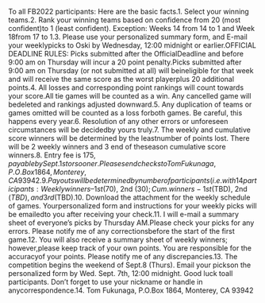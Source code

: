 To all FB2022 participants: Here are the basic facts.1. Select your winning teams.2. Rank your winning teams based on confidence from 20 (most confident)to 1 (least confident). Exception: Weeks 14 from 14 to 1 and Week 18from 17 to 1.3. Please use your personalized summary form, and E-mail your weeklypicks to Oski by Wednesday, 12:00 midnight or earlier.OFFICIAL DEADLINE RULES: Picks submitted after the OfficialDeadline and before 9:00 am on Thursday will incur a 20 point penalty.Picks submitted after 9:00 am on Thursday (or not submitted at all) will beineligible for that week and will receive the same score as the worst playerplus 20 additional points.4. All losses and corresponding point rankings will count towards your score.All tie games will be counted as a win. Any cancelled game will bedeleted and rankings adjusted downward.5. Any duplication of teams or games omitted will be counted as a loss forboth games. Be careful, this happens every year.6. Resolution of any other errors or unforeseen circumstances will be decidedby yours truly.7. The weekly and cumulative score winners will be determined by the leastnumber of points lost. There will be 2 weekly winners and 3 end of theseason cumulative score winners.8. Entry fee is $175, payable by Sept. 1st or sooner. Please send checks toTom Fukunaga, P.O.Box 1864, Monterey, CA 93942.9. Payouts will be determined by number of participants (i.e. with 14participants: Weekly winners – 1st ($70), 2nd ($30); Cum. winners- 1st($TBD), 2nd ($TBD), and 3rd ($TBD).10. Download the attachment for the weekly schedule of games. Yourpersonalized form and instructions for your weekly picks will be emailedto you after receiving your check.11. I will e-mail a summary sheet of everyone’s picks by Thursday AM.Please check your picks for any errors. Please notify me of any correctionsbefore the start of the first game.12. You will also receive a summary sheet of weekly winners; however,please keep track of your own points. You are responsible for the accuracyof your points. Please notify me of any discrepancies.13. The competition begins the weekend of Sept.8 (Thurs). Email your pickson the personalized form by Wed. Sept. 7th, 12:00 midnight. Good luck toall participants. Don’t forget to use your nickname or handle in anycorrespondence.14. Tom Fukunaga, P.O.Box 1864, Monterey, CA 93942
